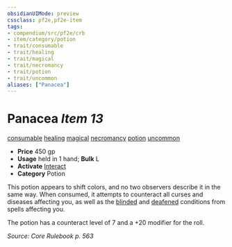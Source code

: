 ```yaml
---
obsidianUIMode: preview
cssclass: pf2e,pf2e-item
tags:
- compendium/src/pf2e/crb
- item/category/potion
- trait/consumable
- trait/healing
- trait/magical
- trait/necromancy
- trait/potion
- trait/uncommon
aliases: ["Panacea"]
---
```

# Panacea *Item 13*  
[consumable](/rules/traits/consumable.md)  [healing](/rules/traits/healing.md)  [magical](/rules/traits/magical.md)  [necromancy](/rules/traits/necromancy.md)  [potion](/rules/traits/potion.md)  [uncommon](/rules/traits/uncommon.md)  

- **Price** 450 gp
- **Usage** held in 1 hand; **Bulk** L
- **Activate** [Interact](/rules/actions/interact.md)
- **Category** Potion

This potion appears to shift colors, and no two observers describe it in the same way. When consumed, it attempts to counteract all curses and diseases affecting you, as well as the [blinded](/rules/conditions.md#Blinded) and [deafened](/rules/conditions.md#Deafened) conditions from spells affecting you.

The potion has a counteract level of 7 and a +20 modifier for the roll.

*Source: Core Rulebook p. 563*